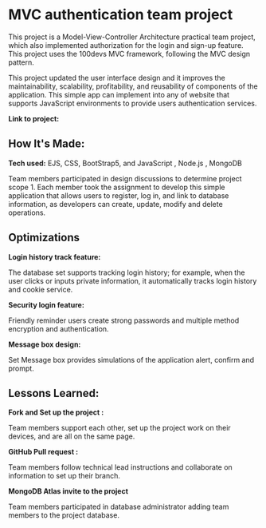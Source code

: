

# **MVC authentication team project** 

This project is a Model-View-Controller Architecture practical team project, which also implemented authorization for the login and sign-up feature. This project uses the 100devs MVC framework, following the MVC design pattern.

This project updated the user interface design and it improves the maintainability, scalability, profitability, and reusability of components of the application.  This simple app can implement into any of website that supports JavaScript environments to provide users authentication services. 

**Link to project:** 

 

## **How It's Made:**

**Tech used:** EJS, CSS, BootStrap5, and JavaScript , Node.js , MongoDB

Team members participated in design discussions to determine project scope 1. Each member took the assignment to develop this simple application that allows users to register, log in, and link to database information, as developers can create, update, modify and delete operations.



## **Optimizations**

**Login history track feature:** 

The database set supports tracking login history; for example, when the user clicks or inputs private information, it automatically tracks login history and cookie service. 

**Security login feature:** 

Friendly reminder users create strong passwords and multiple method encryption and authentication.

**Message box design:** 

Set Message box provides simulations of the application alert, confirm and prompt. 

## **Lessons Learned:**

**Fork and Set up the project :**

Team members support each other, set up the project work on their devices, and are all on the same page. 

**GitHub Pull request :**

Team members follow technical lead instructions and collaborate on information to set up their branch. 

**MongoDB Atlas invite to the project**

Team members participated in database administrator adding team members to the project database. 

 